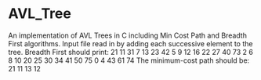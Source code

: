 # AVL_Tree
An implementation of AVL Trees in C including Min Cost Path and Breadth First algorithms. Input file read in by adding each successive element to the tree. 
Breadth First should print:
21
11
31
7
13
23
42
5
9
12
16
22
27
40
73
2
6
8
10
20
25
30
34
41
50
75
0
4
43
61
74
The minimum-cost path should be:
21 11 13 12
